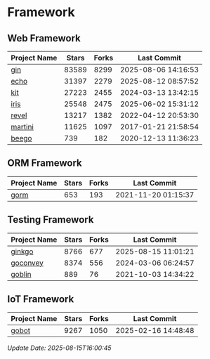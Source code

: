 # Framework

## Web Framework
| Project Name | Stars | Forks | Last Commit |
| ------------ | ----- | ----- | ----------- |
| [gin](https://github.com/gin-gonic/gin) | 83589 | 8299 | 2025-08-06 14:16:53 |
| [echo](https://github.com/labstack/echo) | 31397 | 2279 | 2025-08-12 08:57:52 |
| [kit](https://github.com/go-kit/kit) | 27223 | 2455 | 2024-03-13 13:42:15 |
| [iris](https://github.com/kataras/iris) | 25548 | 2475 | 2025-06-02 15:31:12 |
| [revel](https://github.com/revel/revel) | 13217 | 1382 | 2022-04-12 20:53:30 |
| [martini](https://github.com/go-martini/martini) | 11625 | 1097 | 2017-01-21 21:58:54 |
| [beego](https://github.com/astaxie/beego) | 739 | 182 | 2020-12-13 11:36:23 |

## ORM Framework
| Project Name | Stars | Forks | Last Commit |
| ------------ | ----- | ----- | ----------- |
| [gorm](https://github.com/jinzhu/gorm) | 653 | 193 | 2021-11-20 01:15:37 |

## Testing Framework
| Project Name | Stars | Forks | Last Commit |
| ------------ | ----- | ----- | ----------- |
| [ginkgo](https://github.com/onsi/ginkgo) | 8766 | 677 | 2025-08-15 11:01:21 |
| [goconvey](https://github.com/smartystreets/goconvey) | 8374 | 556 | 2024-03-06 06:24:57 |
| [goblin](https://github.com/franela/goblin) | 889 | 76 | 2021-10-03 14:34:22 |

## IoT Framework
| Project Name | Stars | Forks | Last Commit |
| ------------ | ----- | ----- | ----------- |
| [gobot](https://github.com/hybridgroup/gobot) | 9267 | 1050 | 2025-02-16 14:48:48 |

*Update Date: 2025-08-15T16:00:45*